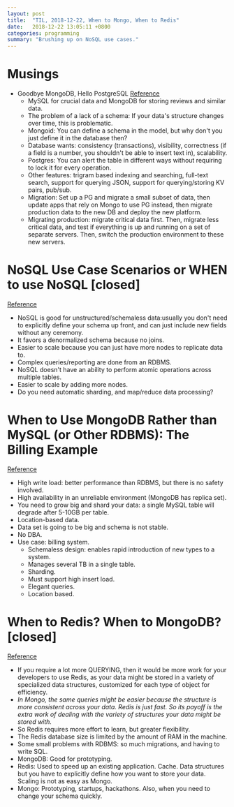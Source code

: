 ```yaml
---
layout: post
title:  "TIL, 2018-12-22, When to Mongo, When to Redis"
date:   2018-12-22 13:05:11 +0800
categories: programming
summary: "Brushing up on NoSQL use cases."
---
```


# Musings

- Goodbye MongoDB, Hello PostgreSQL [Reference](https://developer.olery.com/blog/goodbye-mongodb-hello-postgresql/)
  - MySQL for crucial data and MongoDB for storing reviews and similar data.
  - The problem of a lack of a schema: If your data's structure changes over time, this is problematic.
  - Mongoid: You can define a schema in the model, but why don't you just define it in the database then?
  - Database wants: consistency (transactions), visibility, correctness (if a field is a number, you shouldn't be able to insert text in), scalability.
  - Postgres: You can alert the table in different ways without requiring to lock it for every operation.
  - Other features: trigram based indexing and searching, full-text search, support for querying JSON, support for querying/storing KV pairs, pub/sub.
  - Migration: Set up a PG and migrate a small subset of data, then update apps that rely on Mongo to use PG instead, then migrate production data to the new DB and deploy the new platform.
  - Migrating production: migrate critical data first. Then, migrate less critical data, and test if everything is up and running on a set of separate servers. Then, switch the production environment to these new servers.

# NoSQL Use Case Scenarios or WHEN to use NoSQL [closed]
[Reference](https://stackoverflow.com/questions/10553860/nosql-use-case-scenarios-or-when-to-use-nosql)

- NoSQL is good for unstructured/schemaless data:usually you don't need to explicitly define your schema up front, and can just include new fields without any ceremony.
- It favors a denormalized schema because no joins.
- Easier to scale because you can just have more nodes to replicate data to.
- Complex queries/reporting are done from an RDBMS.
- NoSQL doesn't have an ability to perform atomic operations across multiple tables.
- Easier to scale by adding more nodes.
- Do you need automatic sharding, and map/reduce data processing?

# When to Use MongoDB Rather than MySQL (or Other RDBMS): The Billing Example
[Reference](https://dzone.com/articles/when-use-mongodb-rather-mysql)

- High write load: better performance than RDBMS, but there is no safety involved.
- High availability in an unreliable environment (MongoDB has replica set).
- You need to grow big and shard your data: a single MySQL table will degrade after 5-10GB per table.
- Location-based data.
- Data set is going to be big and schema is not stable.
- No DBA.
- Use case: billing system.
  - Schemaless design: enables rapid introduction of new types to a system.
  - Manages several TB in a single table.
  - Sharding.
  - Must support high insert load.
  - Elegant queries.
  - Location based.

# When to Redis? When to MongoDB? [closed]
[Reference](https://stackoverflow.com/questions/5400163/when-to-redis-when-to-mongodb)

- If you require a lot more QUERYING, then it would be more work for your developers to use Redis, as your data might be stored in a variety of specialized data structures, customized for each type of object for efficiency.
- *In Mongo, the same queries might be easier because the structure is more consistent across your data. Redis is just fast. So its payoff is the extra work of dealing with the variety of structures your data might be stored with.*
- So Redis requires more effort to learn, but greater flexibility.
- The Redis database size is limited by the amount of RAM in the machine.
- Some small problems with RDBMS: so much migrations, and having to write SQL.
- MongoDB: Good for prototyping.
- Redis: Used to speed up an existing application. Cache. Data structures but you have to explicitly define how you want to store your data. Scaling is not as easy as Mongo.
- Mongo: Prototyping, startups, hackathons. Also, when you need to change your schema quickly.
